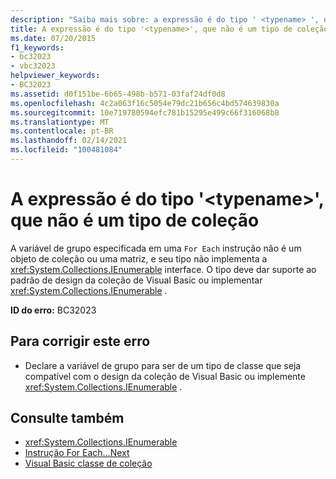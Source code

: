 ```yaml
---
description: "Saiba mais sobre: a expressão é do tipo ' <typename> ', que não é um tipo de coleção"
title: A expressão é do tipo '<typename>', que não é um tipo de coleção
ms.date: 07/20/2015
f1_keywords:
- bc32023
- vbc32023
helpviewer_keywords:
- BC32023
ms.assetid: d0f151be-6b65-498b-b571-03faf24df0d8
ms.openlocfilehash: 4c2a063f16c5054e79dc21b656c4bd574639830a
ms.sourcegitcommit: 10e719780594efc781b15295e499c66f316068b8
ms.translationtype: MT
ms.contentlocale: pt-BR
ms.lasthandoff: 02/14/2021
ms.locfileid: "100481084"
---
```

# <a name="expression-is-of-type-typename-which-is-not-a-collection-type"></a>A expressão é do tipo '\<typename>', que não é um tipo de coleção

A variável de grupo especificada em uma `For Each` instrução não é um objeto de coleção ou uma matriz, e seu tipo não implementa a <xref:System.Collections.IEnumerable> interface. O tipo deve dar suporte ao padrão de design da coleção de Visual Basic ou implementar <xref:System.Collections.IEnumerable> .  
  
 **ID do erro:** BC32023  
  
## <a name="to-correct-this-error"></a>Para corrigir este erro  
  
- Declare a variável de grupo para ser de um tipo de classe que seja compatível com o design da coleção de Visual Basic ou implemente <xref:System.Collections.IEnumerable> .  
  
## <a name="see-also"></a>Consulte também

- <xref:System.Collections.IEnumerable>
- [Instrução For Each...Next](../language-reference/statements/for-each-next-statement.md)
- [Visual Basic classe de coleção](../programming-guide/concepts/collections.md#visual-basic-collection-class)
